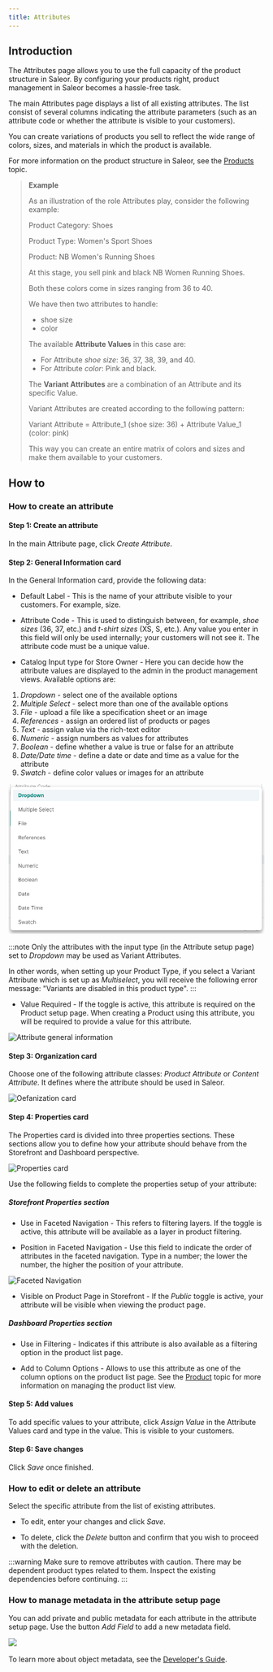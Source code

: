 ```yaml
---
title: Attributes
---
```


## Introduction

The Attributes page allows you to use the full capacity of the product structure in Saleor. By configuring your products right, product management in Saleor becomes a hassle-free task.

The main Attributes page displays a list of all existing attributes. The list consist of several columns indicating the attribute parameters (such as an attribute code or whether the attribute is visible to your customers).

You can create variations of products you sell to reflect the wide range of colors, sizes, and materials in which the product is available.

For more information on the product structure in Saleor, see the [Products](dashboard/catalog/products.md#product-concept-introduction) topic.

> **Example**
>
> As an illustration of the role Attributes play, consider the following example:
>
> Product Category: Shoes
>
> Product Type: Women's Sport Shoes
>
> Product: NB Women's Running Shoes
>
> At this stage, you sell pink and black NB Women Running Shoes.
>
> Both these colors come in sizes ranging from 36 to 40.
>
> We have then two attributes to handle:
>
> - shoe size
> - color
>
> The available **Attribute Values** in this case are:
>
> - For Attribute _shoe size_: 36, 37, 38, 39, and 40.
> - For Attribute _color_: Pink and black.
>
> The **Variant Attributes** are a combination of an Attribute and its specific Value.
>
> Variant Attributes are created according to the following pattern:
>
> Variant Attribute = Attribute_1 (shoe size: 36) + Attribute Value_1 (color: pink)
>
> This way you can create an entire matrix of colors and sizes and make them available to your customers.

## How to

### How to create an attribute

#### Step 1: Create an attribute

In the main Attribute page, click _Create&nbsp;Attribute_.

#### Step 2: General Information card

In the General Information card, provide the following data:

- Default Label - This is the name of your attribute visible to your customers. For example, size.

- Attribute Code - This is used to distinguish between, for example, _shoe sizes_ (36, 37, etc.) and _t-shirt sizes_ (XS, S, etc.). Any value you enter in this field will only be used internally; your customers will not see it. The attribute code must be a unique value.

- Catalog Input type for Store Owner - Here you can decide how the attribute values are displayed to the admin in the product management views. Available options are: 

1. _Dropdown_ - select one of the available options
2. _Multiple Select_ - select more than one of the available options
3. _File_ - upload a file like a specification sheet or an image
4. _References_ - assign an ordered list of products or pages
5. _Text_ - assign value via the rich-text editor
6. _Numeric_ - assign numbers as values for attributes
7. _Boolean_ - define whether a value is true or false for an attribute
8. _Date/Date time_ - define a date or date and time as a value for the attribute
9. _Swatch_ - define color values or images for an attribute

![Attribute general information](../screenshots/config-attributes-input-types.png)


:::note
Only the attributes with the input type (in the Attribute setup page) set to _Dropdown_ may be used as Variant Attributes.

In other words, when setting up your Product Type, if you select a Variant Attribute which is set up as _Multiselect_, you will receive the following error message: "Variants are disabled in this product type".
:::

- Value Required - If the toggle is active, this attribute is required on the Product setup page. When creating a Product using this attribute, you will be required to provide a value for this attribute.

![Attribute general information](../screenshots/config-attribute-new-general-info.jpg)

#### Step 3: Organization card
Choose one of the following attribute classes: _Product Attribute_ or _Content Attribute_. It defines where the attribute should be used in Saleor. 

![Oefanization card](../screenshots/config-attribute-new-organization.jpg)

#### Step 4: Properties card

The Properties card is divided into three properties sections. These sections allow you to define how your attribute should behave from the Storefront and Dashboard perspective.

![Properties card](../screenshots/config-attributes-properties.jpg)


Use the following fields to complete the properties setup of your attribute:

##### Storefront Properties section

- Use in Faceted Navigation - This refers to filtering layers. If the toggle is active, this attribute will be available as a layer in product filtering.

- Position in Faceted Navigation - Use this field to indicate the order of attributes in the faceted navigation. Type in a number; the lower the number, the higher the position of your attribute.

![Faceted Navigation](../screenshots/config-attributes-facets.jpg)

- Visible on Product Page in Storefront - If the _Public_ toggle is active, your attribute will be visible when viewing the product page.

##### Dashboard Properties section

- Use in Filtering - Indicates if this attribute is also available as a filtering option in the product list page.

- Add to Column Options - Allows to use this attribute as one of the column options on the product list page. See the [Product](dashboard/catalog/products.md#editing-columns) topic for more information on managing the product list view.

#### Step 5: Add values

To add specific values to your attribute, click _Assign&nbsp;Value_ in the Attribute Values card and type in the value. This is visible to your customers.

#### Step 6: Save changes

Click _Save_ once finished.

### How to edit or delete an attribute

Select the specific attribute from the list of existing attributes.

- To edit, enter your changes and click _Save_.

- To delete, click the _Delete_ button and confirm that you wish to proceed with the deletion.

:::warning
Make sure to remove attributes with caution. There may be dependent product types related to them. Inspect the existing dependencies before continuing.
:::

### How to manage metadata in the attribute setup page

You can add private and public metadata for each attribute in the attribute setup page. Use the button _Add Field_ to add a new metadata field.

![](../screenshots/metadata.jpg)

To learn more about object metadata, see the [Developer's Guide](developer/metadata.mdx).
